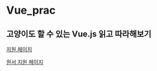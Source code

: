 # Vue_prac

## 고양이도 할 수 있는 Vue.js 읽고 따라해보기

[지원 페이지](https://rintiantta.github.io/jpub-vue/)

[원서 지원 페이지](https://github.com/mio3io/cr-vue)